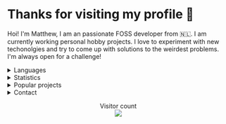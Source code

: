 <h1>Thanks for visiting my profile 👋</h1>

Hoi! I'm Matthew, I am an passionate FOSS developer from 🇳🇱. I am currently working personal hobby projects. I love to experiment with new techonolgies and try to come up with solutions to the weirdest problems. I'm always open for a challenge!
<br/>
<details>
      <summary> Languages </summary>
Here are the languages I know/am learning:
<br>
- C
<br>
- Python
<br>
- Rust
<br>
- JavaScript/TypeScript
<br>
- A bit of go
<br>
- A bit of .NET
<br>
- A bit of Java
<br> 
- Basics of x86 and RISC-V assembly
<br />
<br />
</details>
<details>
      <summary> Statistics </summary>
<br/>
  <img align="center" src="https://github-readme-stats.vercel.app/api?username=AltF02&show_icons=true&include_all_commits=true&theme=dracula" alt="AltF02's github stats" />
      <br />
  <img align="center" src="https://github-readme-stats.vercel.app/api/top-langs/?username=AltF02&layout=compact&theme=dracula" />
  <br />
  <!--START_SECTION:waka-->
**🐱 My GitHub Data** 

> 🏆 223 Contributions in the Year 2022
 > 
> 📦 39.1 kB Used in GitHub's Storage 
 > 
> 💼 Opted to Hire
 > 
> 📜 59 Public Repositories 
 > 
> 🔑 20 Private Repositories  
 > 
**I Mostly Code in Rust** 

```text
Rust                     25 repos            █████████░░░░░░░░░░░░░░░░   36.23% 
Python                   19 repos            ███████░░░░░░░░░░░░░░░░░░   27.54% 
JavaScript               8 repos             ███░░░░░░░░░░░░░░░░░░░░░░   11.59% 
TypeScript               4 repos             █░░░░░░░░░░░░░░░░░░░░░░░░   5.8% 
Vue                      3 repos             █░░░░░░░░░░░░░░░░░░░░░░░░   4.35%

```



 Last Updated on 11/07/2022 22:01:27 UTC
<!--END_SECTION:waka-->
  </details>
  <details>
      <summary> Popular projects</summary>
  <a href="https://github.com/AltF02/x11-rs">
  <img align="center" src="https://github-readme-stats.vercel.app/api/pin/?username=AltF02&repo=X11-rs&theme=dracula" /> 
  </a>
  </details>
<details>
      <summary> Contact </summary>
<br/>
My contact details are available on <a href="https://altf2.dev">my site</a>
<br/>
</details>
  <p align="center"> 
  Visitor count<br>
  <img src="https://profile-counter.glitch.me/AltF02/count.svg" />
</p>


